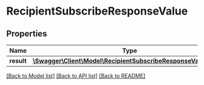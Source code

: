 # RecipientSubscribeResponseValue

## Properties
Name | Type | Description | Notes
------------ | ------------- | ------------- | -------------
**result** | [**\Swagger\Client\Model\RecipientSubscribeResponseValueResult**](RecipientSubscribeResponseValueResult.md) |  | [optional] 

[[Back to Model list]](../README.md#documentation-for-models) [[Back to API list]](../README.md#documentation-for-api-endpoints) [[Back to README]](../README.md)


